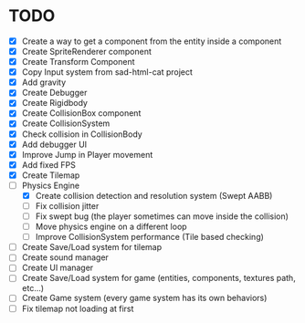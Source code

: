 # TODO

-   [x] Create a way to get a component from the entity inside a component
-   [x] Create SpriteRenderer component
-   [x] Create Transform Component
-   [x] Copy Input system from sad-html-cat project
-   [x] Add gravity
-   [x] Create Debugger
-   [x] Create Rigidbody
-   [x] Create CollisionBox component
-   [x] Create CollisionSystem
-   [x] Check collision in CollisionBody
-   [x] Add debugger UI
-   [x] Improve Jump in Player movement
-   [x] Add fixed FPS
-   [x] Create Tilemap
-   [ ] Physics Engine
    -   [x] Create collision detection and resolution system (Swept AABB)
    -   [ ] Fix collision jitter
    -   [ ] Fix swept bug (the player sometimes can move inside the collision)
    -   [ ] Move physics engine on a different loop
    -   [ ] Improve CollisionSystem performance (Tile based checking)
-   [ ] Create Save/Load system for tilemap
-   [ ] Create sound manager
-   [ ] Create UI manager
-   [ ] Create Save/Load system for game (entities, components, textures path, etc...)
-   [ ] Create Game system (every game system has its own behaviors)
-   [ ] Fix tilemap not loading at first
